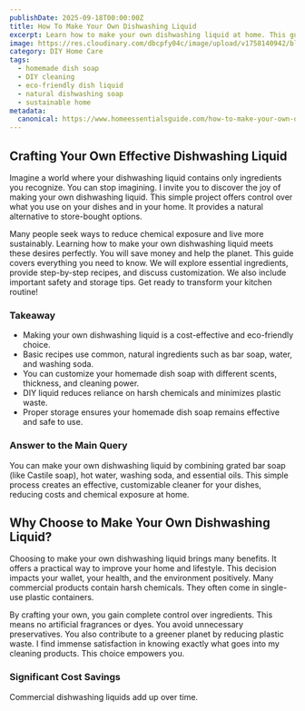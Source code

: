 ```yaml
---
publishDate: 2025-09-18T00:00:00Z
title: How To Make Your Own Dishwashing Liquid
excerpt: Learn how to make your own dishwashing liquid at home. This guide covers simple, natural ingredients for effective, eco-friendly dish soap.
image: https://res.cloudinary.com/dbcpfy04c/image/upload/v1758140942/blog_image_1758140941_efessq.webp
category: DIY Home Care
tags:
  - homemade dish soap
  - DIY cleaning
  - eco-friendly dish liquid
  - natural dishwashing soap
  - sustainable home
metadata:
  canonical: https://www.homeessentialsguide.com/how-to-make-your-own-dishwashing-liquid
---
```


## Crafting Your Own Effective Dishwashing Liquid

Imagine a world where your dishwashing liquid contains only ingredients you recognize. You can stop imagining. I invite you to discover the joy of making your own dishwashing liquid. This simple project offers control over what you use on your dishes and in your home. It provides a natural alternative to store-bought options.

Many people seek ways to reduce chemical exposure and live more sustainably. Learning how to make your own dishwashing liquid meets these desires perfectly. You will save money and help the planet. This guide covers everything you need to know. We will explore essential ingredients, provide step-by-step recipes, and discuss customization. We also include important safety and storage tips. Get ready to transform your kitchen routine!

### Takeaway

*   Making your own dishwashing liquid is a cost-effective and eco-friendly choice.
*   Basic recipes use common, natural ingredients such as bar soap, water, and washing soda.
*   You can customize your homemade dish soap with different scents, thickness, and cleaning power.
*   DIY liquid reduces reliance on harsh chemicals and minimizes plastic waste.
*   Proper storage ensures your homemade dish soap remains effective and safe to use.

### Answer to the Main Query

You can make your own dishwashing liquid by combining grated bar soap (like Castile soap), hot water, washing soda, and essential oils. This simple process creates an effective, customizable cleaner for your dishes, reducing costs and chemical exposure at home.

## Why Choose to Make Your Own Dishwashing Liquid?

Choosing to make your own dishwashing liquid brings many benefits. It offers a practical way to improve your home and lifestyle. This decision impacts your wallet, your health, and the environment positively. Many commercial products contain harsh chemicals. They often come in single-use plastic containers.

By crafting your own, you gain complete control over ingredients. This means no artificial fragrances or dyes. You avoid unnecessary preservatives. You also contribute to a greener planet by reducing plastic waste. I find immense satisfaction in knowing exactly what goes into my cleaning products. This choice empowers you.

### Significant Cost Savings

Commercial dishwashing liquids add up over time.